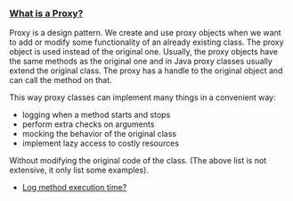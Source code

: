 ### [What is a Proxy?](https://dzone.com/articles/java-dynamic-proxy)
  
Proxy is a design pattern. We create and use proxy objects when we want to add or modify some functionality of an already existing class. The proxy object is used instead of the original one. Usually, the proxy objects have the same methods as the original one and in Java proxy classes usually extend the original class. The proxy has a handle to the original object and can call the method on that.

This way proxy classes can implement many things in a convenient way:

- logging when a method starts and stops
- perform extra checks on arguments
- mocking the behavior of the original class
- implement lazy access to costly resources

Without modifying the original code of the class. (The above list is not extensive, it only list some  examples).

- [Log method execution time?](https://www.baeldung.com/java-dynamic-proxies)